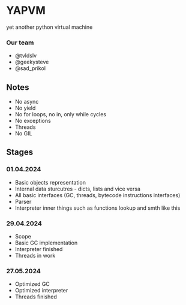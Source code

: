 # YAPVM
yet another python virtual machine

### Our team
* @tvldslv
* @geekysteve
* @sad_prikol

## Notes
* No async
* No yield
* No for loops, no in, only while cycles
* No exceptions
* Threads
* No GIL

## Stages
### 01.04.2024
* Basic objects representation
* Internal data sturcutres - dicts, lists and vice versa
* All basic interfaces (GC, threads, bytecode instructions interfaces)
* Parser
* Interpreter inner things such as functions lookup and smth like this

### 29.04.2024
* Scope
* Basic GC implementation
* Interpreter finished 
* Threads in work

### 27.05.2024
* Optimized GC
* Optimized interpreter
* Threads finished

